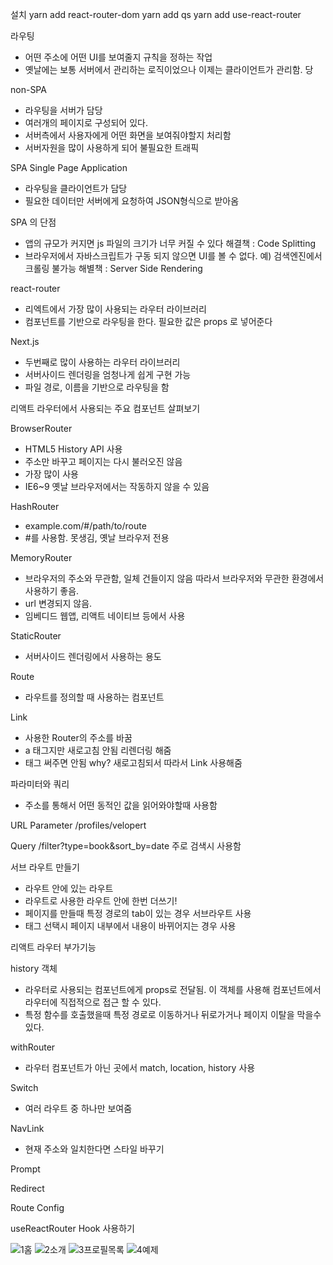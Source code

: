 설치
yarn add react-router-dom
yarn add qs
yarn add use-react-router

라우팅

- 어떤 주소에 어떤 UI를 보여줄지 규칙을 정하는 작업
- 옛날에는 보통 서버에서 관리하는 로직이었으나 이제는 클라이언트가 관리함.
  당

non-SPA

- 라우팅을 서버가 담당
- 여러개의 페이지로 구성되어 있다.
- 서버측에서 사용자에게 어떤 화면을 보여줘야할지 처리함
- 서버자원을 많이 사용하게 되어 불필요한 트래픽

SPA
Single Page Application

- 라우팅을 클라이언트가 담당
- 필요한 데이터만 서버에게 요청하여 JSON형식으로 받아옴

SPA 의 단점

- 앱의 규모가 커지면 js 파일의 크기가 너무 커질 수 있다
  해결책 : Code Splitting
- 브라우저에서 자바스크립트가 구동 되지 않으면 UI를 볼 수 없다.
  예) 검색엔진에서 크롤링 불가능
  해별책 : Server Side Rendering

react-router

- 리엑트에서 가장 많이 사용되는 라우터 라이브러리
- 컴포넌트를 기반으로 라우팅을 한다.
  필요한 값은 props 로 넣어준다

Next.js

- 두번째로 많이 사용하는 라우터 라이브러리
- 서버사이드 렌더링을 엄청나게 쉽게 구현 가능
- 파일 경로, 이름을 기반으로 라우팅을 함

리액트 라우터에서 사용되는 주요 컴포넌트 살펴보기

BrowserRouter

- HTML5 History API 사용
- 주소만 바꾸고 페이지는 다시 불러오진 않음
- 가장 많이 사용
- IE6~9 옛날 브라우저에서는 작동하지 않을 수 있음

HashRouter

- example.com/#/path/to/route
- #를 사용함. 못생김, 옛날 브라우저 전용

MemoryRouter

- 브라우저의 주소와 무관함, 일체 건들이지 않음
  따라서 브라우저와 무관한 환경에서 사용하기 좋음.
- url 변경되지 않음.
- 임베디드 웹앱, 리액트 네이티브 등에서 사용

StaticRouter

- 서버사이드 렌더링에서 사용하는 용도

Route

- 라우트를 정의할 때 사용하는 컴포넌트

Link

- 사용한 Router의 주소를 바꿈
- a 태그지만 새로고침 안됨 리렌더링 해줌
- <a> 태그 써주면 안됨 why? 새로고침되서 따라서 Link 사용해줌

파라미터와 쿼리

- 주소를 통해서 어떤 동적인 값을 읽어와야할때 사용함

URL Parameter
/profiles/velopert

Query
/filter?type=book&sort_by=date
주로 검색시 사용함

서브 라우트 만들기

- 라우트 안에 있는 라우트
- 라우트로 사용한 라우트 안에 한번 더쓰기!
- 페이지를 만들때 특정 경로의 tab이 있는 경우 서브라우트 사용
- 태그 선택시 페이지 내부에서 내용이 바뀌어지는 경우 사용

리액트 라우터 부가기능

history 객체

- 라우터로 사용되는 컴포넌트에게 props로 전달됨. 이 객체를 사용해 컴포넌트에서 라우터에 직접적으로 접근 할 수 있다.
- 특정 함수를 호출했을때 특정 경로로 이동하거나 뒤로가거나 페이지 이탈을 막을수 있다.

withRouter

- 라우터 컴포넌트가 아닌 곳에서 match, location, history 사용

Switch

- 여러 라우트 중 하나만 보여줌

NavLink

- 현재 주소와 일치한다면 스타일 바꾸기

Prompt

Redirect

Route Config

useReactRouter Hook 사용하기

![1홈](https://user-images.githubusercontent.com/42309919/92575307-20240f00-f2c3-11ea-93d0-8c6f0a530565.PNG)
![2소개](https://user-images.githubusercontent.com/42309919/92575311-21553c00-f2c3-11ea-8e4f-df5b9353ad76.PNG)
![3프로필목록](https://user-images.githubusercontent.com/42309919/92575316-21553c00-f2c3-11ea-932d-b75f65810cbb.PNG)
![4예제](https://user-images.githubusercontent.com/42309919/92575317-21edd280-f2c3-11ea-96ca-fabbb2dadce4.PNG)
